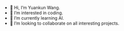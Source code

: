 - 👋 Hi, I’m Yuankun Wang.
- 👀 I’m interested in coding.
- 🌱 I’m currently learning AI.
- 💞️ I’m looking to collaborate on all interesting projects.

<!---
wangyuankun1993/wangyuankun1993 is a ✨ special ✨ repository because its `README.md` (this file) appears on your GitHub profile.
You can click the Preview link to take a look at your changes.
--->
